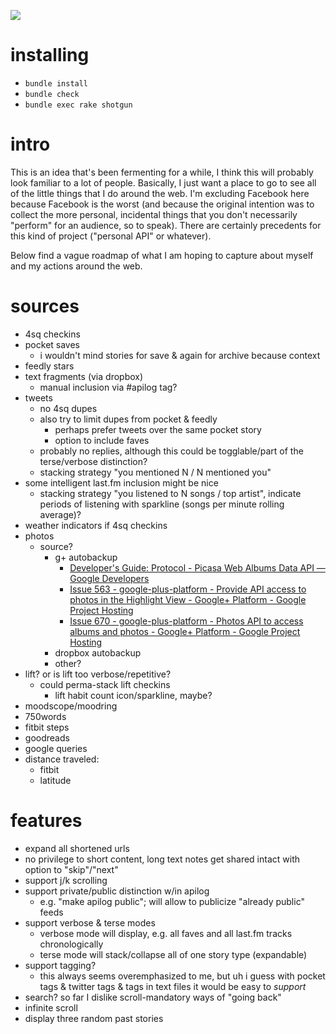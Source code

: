 ![](http://cl.ly/image/2Q170x3h1n39/Screen%20Shot%202014-05-26%20at%2012.01.52%20AM.png)

# installing

* `bundle install`
* `bundle check`
* `bundle exec rake shotgun`

# intro

This is an idea that's been fermenting for a while, I think this will probably look familiar to a lot of people.
Basically, I just want a place to go to see all of the little things that I do around the web.
I'm excluding Facebook here because Facebook is the worst (and because the original intention was to collect the more personal, incidental things that you don't necessarily "perform" for an audience, so to speak).
There are certainly precedents for this kind of project ("personal API" or whatever).

Below find a vague roadmap of what I am hoping to capture about myself and my actions around the web. 

# sources

- 4sq checkins
- pocket saves
    - i wouldn't mind stories for save & again for archive because context
- feedly stars
- text fragments (via dropbox)
    - manual inclusion via #apilog tag?
- tweets
    - no 4sq dupes
    - also try to limit dupes from pocket & feedly
        - perhaps prefer tweets over the same pocket story
        - option to include faves
    - probably no replies, although this could be togglable/part of the terse/verbose distinction?
    - stacking strategy "you mentioned N / N mentioned you" 
- some intelligent last.fm inclusion might be nice
    * stacking strategy "you listened to N songs / top artist", indicate periods of listening with sparkline (songs per minute rolling average)? 
- weather indicators if 4sq checkins
- photos
    - source?
        - g+ autobackup
            - [Developer's Guide: Protocol - Picasa Web Albums Data API — Google Developers](https://developers.google.com/picasa-web/docs/2.0/developers_guide_protocol#ListRecentPhotos)
            - [Issue 563 - google-plus-platform - Provide API access to photos in the Highlight View - Google+ Platform - Google Project Hosting](https://code.google.com/p/google-plus-platform/issues/detail?id=563)
            - [Issue 670 - google-plus-platform - Photos API to access albums and photos - Google+ Platform - Google Project Hosting](https://code.google.com/p/google-plus-platform/issues/detail?id=670&can=5&colspec=ID)
        - dropbox autobackup
        - other?
- lift? or is lift too verbose/repetitive?
    - could perma-stack lift checkins
        - lift habit count icon/sparkline, maybe?
- moodscope/moodring
- 750words
- fitbit steps
- goodreads
- google queries
- distance traveled:
    - fitbit
    - latitude


# features

- expand all shortened urls
- no privilege to short content, long text notes get shared intact with option to "skip"/"next"
- support j/k scrolling
- support private/public distinction w/in apilog
    - e.g. "make apilog public"; will allow to publicize "already public" feeds
- support verbose & terse modes
    - verbose mode will display, e.g. all faves and all last.fm tracks chronologically
    - terse mode will stack/collapse all of one story type (expandable)
- support tagging?
    - this always seems overemphasized to me, but uh i guess with pocket tags & twitter tags & tags in text files it would be easy to *support*
- search? so far I dislike scroll-mandatory ways of "going back"
- infinite scroll
- display three random past stories
